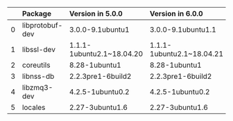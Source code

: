 <!-- markdown-link-check-disable -->

|    | Package         | Version in 5.0.0          | Version in 6.0.0          | Status   |
|---:|:----------------|:--------------------------|:--------------------------|:---------|
|  0 | libprotobuf-dev | 3.0.0-9.1ubuntu1          | 3.0.0-9.1ubuntu1.1        | UPDATED  |
|  1 | libssl-dev      | 1.1.1-1ubuntu2.1~18.04.20 | 1.1.1-1ubuntu2.1~18.04.21 | UPDATED  |
|  2 | coreutils       | 8.28-1ubuntu1             | 8.28-1ubuntu1             |          |
|  3 | libnss-db       | 2.2.3pre1-6build2         | 2.2.3pre1-6build2         |          |
|  4 | libzmq3-dev     | 4.2.5-1ubuntu0.2          | 4.2.5-1ubuntu0.2          |          |
|  5 | locales         | 2.27-3ubuntu1.6           | 2.27-3ubuntu1.6           |          |